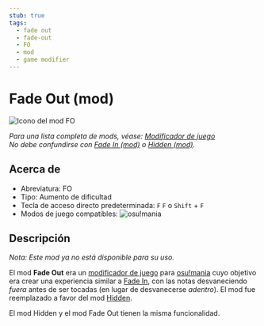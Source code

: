```yaml
---
stub: true
tags:
  - fade out
  - fade-out
  - FO
  - mod
  - game modifier
---
```


# Fade Out (mod)

![Icono del mod FO](/wiki/shared/mods/FO.png "Icono del mod Fade Out (FO)")

*Para una lista completa de mods, véase: [Modificador de juego](/wiki/Gameplay/Game_modifier)*\
*No debe confundirse con [Fade In (mod)](/wiki/Gameplay/Game_modifier/Fade_In) o [Hidden (mod)](/wiki/Gameplay/Game_modifier/Hidden).*

## Acerca de

- Abreviatura: FO
- Tipo: Aumento de dificultad
- Tecla de acceso directo predeterminada: `F` `F` o `Shift` + `F`
- Modos de juego compatibles: ![][osu!mania]

## Descripción

*Nota: Este mod ya no está disponible para su uso.*

El mod **Fade Out** era un [modificador de juego](/wiki/Gameplay/Game_modifier) para [osu!mania](/wiki/Game_mode/osu!mania) cuyo objetivo era crear una experiencia similar a [Fade In](/wiki/Gameplay/Game_modifier/Fade_In), con las notas desvaneciendo *fuera* antes de ser tocadas (en lugar de desvanecerse *adentro*). El mod fue reemplazado a favor del mod [Hidden](/wiki/Gameplay/Game_modifier/Hidden).

El mod Hidden y el mod Fade Out tienen la misma funcionalidad.

[osu!mania]: /wiki/shared/mode/mania.png "osu!mania"
